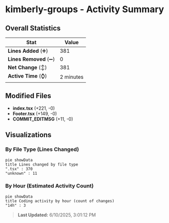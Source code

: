 # kimberly-groups - Activity Summary 

## Overall Statistics

| Stat                   | Value                                                             |
| ---------------------- | ----------------------------------------------------------------- |
| **Lines Added** (➕)   | 381                                          |
| **Lines Removed** (➖) | 0                                        |
| **Net Change** (↕)    | 381                |
| **Active Time** (⌚)   | 2 minutes |


## Modified Files
- **index.tsx** (+221, -0)
- **Footer.tsx** (+149, -0)
- **COMMIT_EDITMSG** (+11, -0)

## Visualizations

### By File Type (Lines Changed)

```mermaid
pie showData
title Lines changed by file type
".tsx" : 370
"unknown" : 11
```

### By Hour (Estimated Activity Count)

```mermaid
pie showData
title Coding activity by hour (count of changes)
"14h" : 3
```


> **Last Updated:** 6/10/2025, 3:01:12 PM